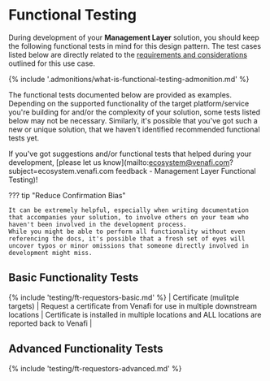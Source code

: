 # Functional Testing

During development of your **Management Layer** solution, you should keep the following functional tests in mind for this design pattern.
The test cases listed below are directly related to the [requirements and considerations](../1-overview-management-layer/#requirements-and-considerations) outlined for this use case.

{% include '.admonitions/what-is-functional-testing-admonition.md' %}

The functional tests documented below are provided as examples.
Depending on the supported functionality of the target platform/service you're building for and/or the complexity of your solution, some tests listed below may not be necessary.
Similarly, it's possible that you've got such a new or unique solution, that we haven't identified recommended functional tests yet.

If you've got suggestions and/or functional tests that helped during your development, [please let us know](mailto:ecosystem@venafi.com?subject=ecosystem.venafi.com feedback - Management Layer Functional Testing)!

??? tip "Reduce Confirmation Bias"

    It can be extremely helpful, especially when writing documentation that accompanies your solution, to involve others on your team who haven't been involved in the development process.
    While you might be able to perform all functionality without even referencing the docs, it's possible that a fresh set of eyes will uncover typos or minor omissions that someone directly involved in development might miss.

## Basic Functionality Tests

{% include 'testing/ft-requestors-basic.md' %}
| Certificate (mulitple targets) | Request a certificate from Venafi for use in multiple downstream locations | Certificate is installed in multiple locations and ALL locations are reported back to Venafi |

## Advanced Functionality Tests

{% include 'testing/ft-requestors-advanced.md' %}
